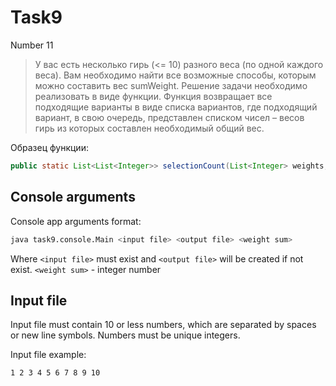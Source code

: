 # Task9
Number 11
>У вас есть несколько гирь (<= 10) разного веса (по одной каждого веса). Вам необходимо
найти все возможные способы, которым можно составить вес sumWeight. Решение задачи
необходимо реализовать в виде функции. Функция возвращает все подходящие варианты в виде списка вариантов, где
подходящий вариант, в свою очередь, представлен списком чисел – весов гирь из
которых составлен необходимый общий вес.

Образец функции:
```java
public static List<List<Integer>> selectionCount(List<Integer> weights, int sumWeight)
 ```
 ## Console arguments
Console app arguments format: 
``` bash
java task9.console.Main <input file> <output file> <weight sum>
```
Where `<input file>` must exist and `<output file>` will be created if not exist. `<weight sum>` - integer number
## Input file
Input file must contain 10 or less numbers, which are separated by spaces or new line symbols. Numbers must be unique integers.

Input file example:
```text
1 2 3 4 5 6 7 8 9 10
```
